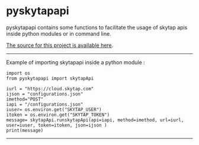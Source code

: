 # pyskytapapi

pyskytapapi contains some functions to facilitate the usage of skytap apis inside python modules or in command line.

[The source for this project is available here][src].

---

Example of importing skytapapi inside a python module :

    import os
    from pyskytapapi import skytapApi

    iurl = "https://cloud.skytap.com"
    ijson = "configurations.json"
    imethod="POST"
    iapi = "/configurations.json"
    iuser= os.environ.get("SKYTAP_USER")
    itoken = os.environ.get("SKYTAP_TOKEN")
    message= skytapApi.runskytapApi(api=iapi, method=imethod, url=iurl, user=iuser, token=itoken, json=ijson )
    print(message)

---

[packaging guide]: https://packaging.python.org
[distribution tutorial]: https://packaging.python.org/tutorials/packaging-projects/
[src]: https://github.com/stormalf/pyskytapapi
[rst]: http://docutils.sourceforge.net/rst.html
[md]: https://tools.ietf.org/html/rfc7764#section-3.5 "CommonMark variant"
[md use]: https://packaging.python.org/specifications/core-metadata/#description-content-type-optional
